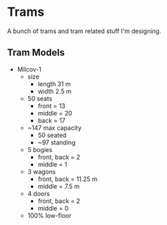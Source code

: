 # Trams

A bunch of trams and tram related stuff I'm designing.

## Tram Models
- Milcov-1
  - size
    - length 31 m
    - width 2.5 m
  - 50 seats
    - front  = 13
    - middle = 20
    - back   = 17
  - ~147 max capacity
    - 50 seated
    - ~97 standing
  - 5 bogies
    - front, back = 2
    - middle = 1
  - 3 wagons
    - front, back = 11.25 m
    - middle = 7.5 m
  - 4 doors
    - front, back = 2
    - middle = 0
  - 100% low-floor
